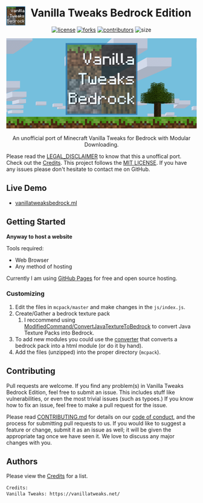 <div align="center" style="display: block; margin-left: auto; margin-right: auto;">  

  <a href="https://vanillatweaksbedrock.ml/"><img align="left" src="img/logo-2048.png" alt="logo" height="50" width="50"></a>
  <h1>Vanilla Tweaks Bedrock Edition</h1>
  
  [![license](https://img.shields.io/github/license/pisaucer/VanillaTweaksBedrock?color=blue)](LICENSE)
  [![forks](https://img.shields.io/github/forks/pisaucer/VanillaTweaksBedrock.svg)](https://github.com/pisaucer/VanillaTweaksBedrock/network/members)
  [![contributors](https://img.shields.io/github/contributors/pisaucer/VanillaTweaksBedrock?color=green)](https://github.com/pisaucer/VanillaTweaksBedrock/graphs/contributors)
  ![size](https://img.shields.io/github/repo-size/pisaucer/VanillaTweaksBedrock?color=green)
  
  
    
  ![banner](img/banner.png)

An unofficial port of Minecraft Vanilla Tweaks for Bedrock with Modular Downloading.
  
</div>

Please read the [LEGAL_DISCLAIMER](LEGAL_DISCLAIME.md) to know that this a unoffical port. Check out the [Credits](credits.md). This project follows the [MIT LICENSE](LICENSE). If you have any issues please don't hesitate to contact me on GitHub.

## Live Demo
* [vanillatweaksbedrock.ml](https://vanillatweaksbedrock.ml/)

## Getting Started

**Anyway to host a website**

Tools required:
- Web Browser
- Any method of hosting

Currently I am using [GitHub Pages](https://pages.github.com/) for free and open source hosting.

### Customizing

1. Edit the files in `mcpack/master` and make changes in the `js/index.js`.
2. Create/Gather a bedrock texture pack
   1. I reccommend using [ModifiedCommand/ConvertJavaTextureToBedrock](https://modifiedcommand.github.io/ConvertJavaTextureToBedrock/) to convert Java Texture Packs into Bedrock.
3. To add new modules you could use the [converter](https://vanillatweaksbedrock.ml/convert/) that converts a bedrock pack into a html module (or do it by hand).
4. Add the files (unzipped) into the proper directory (`mcpack`).
   

## Contributing

Pull requests are welcome. If you find any problem(s) in Vanilla Tweaks Bedrock Edition, feel free to submit an issue. This includes stuff like vulnerabilities, or even the most trivial issues (such as typoes.) If you know how to fix an issue, feel free to make a pull request for the issue.

Please read [CONTRIBUTING.md](CONTRIBUTING.md) for details on our [code of conduct](CODE_OF_CONDUCT.md), and the process for submitting pull requests to us. If you would like to suggest a feature or change, submit it as an issue as well; it will be given the appropriate tag once we have seen it. We love to discuss any major changes with you.

## Authors

Please view the [Credits](credits.md) for a list.

```
Credits:
Vanilla Tweaks: https://vanillatweaks.net/
```
